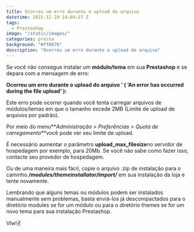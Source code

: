 ```yaml
---
title: Ocorreu um erro durante o upload do arquivo
datetime: 2015-11-19 14:04:27 Z
tags:
  - Prestashop
image: "/static/images/"
categories: presta
background: "#ff0076"
description: "Ocorreu um erro durante o upload do arquivo"
---
```


Se você não consegue instalar um **módulo/tema** em sua **Prestashop** e se depara com a mensagem de erro:

**Ocorreu um erro durante o upload do arquivo ‘ ( ‘An error has occurred during the file upload’ ):**

Este erro pode ocorrer quando você tenta carregar arquivos de módulos/temas em que o tamanho excede 2MB (Limite de upload de arquivos por padrão).

Por meio do menu**_Administração > Preferências > Quota de carregamento_**você pode ver seu limite de upload.

É necessário aumentar o parâmetro **upload_max_filesize**no servidor de hospedagem por exemplo, para 20Mb. Se você não sabe como fazer isso, contacte seu provedor de hospedagem.

Ou de uma maneira mais fácil, copie o arquivo .zip de instalação para o caminho **_/modules/themeinstallator/import/_** em sua instalação da loja e tente novamente.

Lembrando que alguns temas ou módulos podem ser instalados manualmente sem problemas, basta enviá-los já descompactados para o diretório modules se for um módulo ou para o diretório themes se for um novo tema para sua instalação Prestashop.

Vlw!:v:
